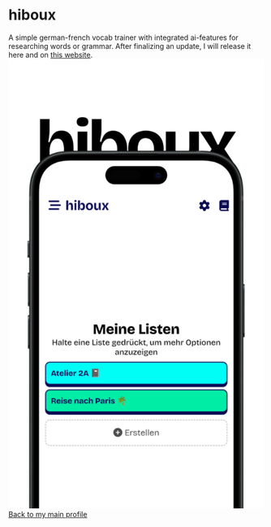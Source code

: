 # hiboux
A simple german-french vocab trainer with integrated ai-features for researching words or grammar. 
After finalizing an update, I will release it here and on [this website](https://hiboux.fwh.is/).
![Ad](https://raw.githubusercontent.com/einfachniemmand/hiboux/refs/heads/main/screenshots/main.png)
[Back to my main profile](https://github.com/einfachniemmand)

